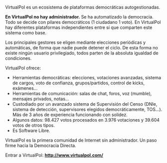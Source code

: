 VirtualPol es un ecosistema de plataformas democráticas autogestionadas.

**En VirtualPol no hay administrador.** Se ha automatizado la democracia. Todo se decide con pilares democráticos (1 ciudadano 1 voto). En VirtualPol hay diferentes plataformas independientes entre sí que comparten este sistema como base.

Los principales gestores se eligen mediante elecciones periódicas y automáticas, de forma que nadie puede detener el ciclo. De esta forma no existe ningún usuario privilegiado, todos parten de la absoluta igualdad de condiciones.

VirtualPol ofrece:
* Herramientas democráticas: elecciones, votaciones avanzadas, sistema de cargos, voto de confianza, grupos/partidos, control de kicks, exámenes...
* Herramientas de comunicación: salas de chat, foros, voz (mumble), mensajes privados, notas...
* Custodiado por un avanzado sistema de Supervisión del Censo (DNIe, sistema de detección, supervisores elegidos democráticamente, TOS...). Más de 3 años de experiencia funcionando con solidez.
* Algunos datos: 98.427 votos procesados en 3.976 votaciones y 39.604 votos de otros tipos.
* Es Software Libre.

VirtualPol es la primera comunidad de Internet sin administrador. Un paso firme hacia la Democracia Directa.

Entrar a VirtualPol: **http://www.virtualpol.com/**